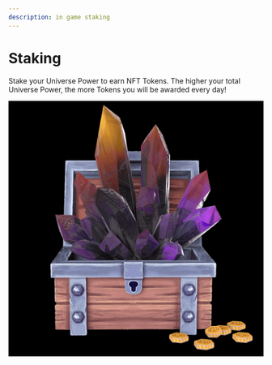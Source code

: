 ```yaml
---
description: in game staking
---
```


# Staking

Stake your Universe Power to earn  NFT Tokens. The higher your total Universe Power, the more Tokens you will be awarded every day!

![](<../.gitbook/assets/image (5).png>)
